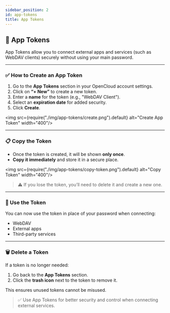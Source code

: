 ```yaml
---
sidebar_position: 2
id: app-tokens
title: App Tokens
---
```

## 🔑 App Tokens

App Tokens allow you to connect external apps and services (such as WebDAV clients) securely without using your main password.

---

### ✅ How to Create an App Token

1. Go to the **App Tokens** section in your OpenCloud account settings.
2. Click on **“+ New”** to create a new token.
3. Enter a **name** for the token (e.g., "WebDAV Client").
4. Select an **expiration date** for added security.
5. Click **Create**.

<img src={require("./img/app-tokens/create.png").default} alt="Create App Token" width="400"/>

---

### 📋 Copy the Token

- Once the token is created, it will be shown **only once**.
- **Copy it immediately** and store it in a secure place.

<img src={require("./img/app-tokens/copy-token.png").default} alt="Copy Token" width="400"/>

> ⚠️ If you lose the token, you’ll need to delete it and create a new one.

---

### 🔧 Use the Token

You can now use the token in place of your password when connecting:

- WebDAV
- External apps
- Third-party services

---

### 🗑️ Delete a Token

If a token is no longer needed:

1. Go back to the **App Tokens** section.
2. Click the **trash icon** next to the token to remove it.

This ensures unused tokens cannot be misused.

> ✅ Use App Tokens for better security and control when connecting external services.

